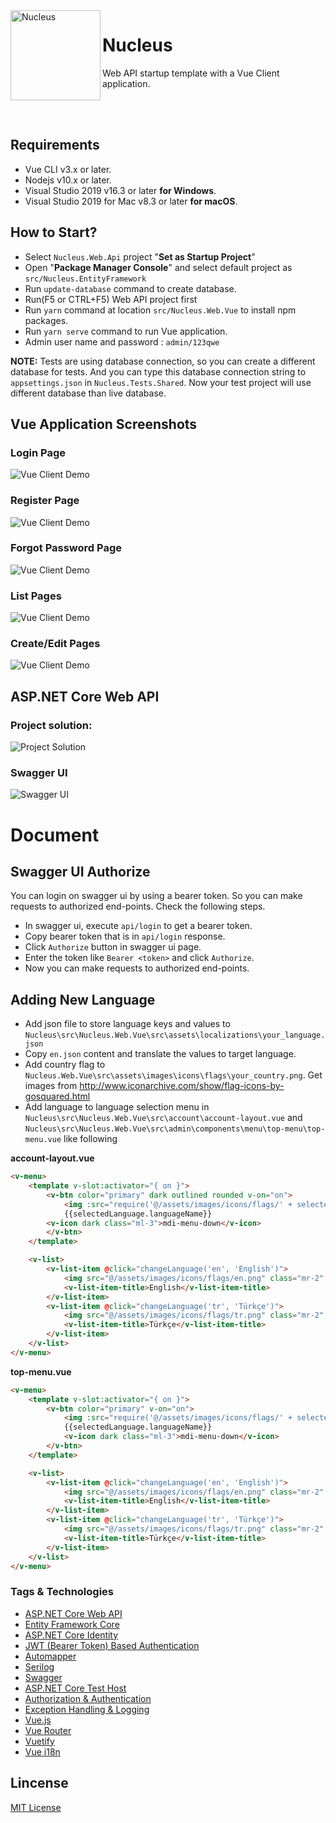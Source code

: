 <img align="left" src="_images/Nucleus.png" alt="Nucleus" class="img-thumbnail" width="144" />

# Nucleus

Web API startup template with a Vue Client application.

<br/>
<br/>

## Requirements

- Vue CLI v3.x or later.
- Nodejs v10.x or later.
- Visual Studio 2019 v16.3 or later **for Windows**.
- Visual Studio 2019 for Mac v8.3 or later **for macOS**.

## How to Start?

- Select `Nucleus.Web.Api` project "**Set as Startup Project**" 
- Open "**Package Manager Console**" and select default project as `src/Nucleus.EntityFramework`
- Run `update-database` command to create database.
- Run(F5 or CTRL+F5) Web API project first 
- Run `yarn` command at location `src/Nucleus.Web.Vue` to install npm packages.
- Run `yarn serve` command to run Vue application.
- Admin user name and password : `admin/123qwe`

**NOTE:** Tests are using database connection, so you can create a different database for tests. And you can type this database connection string to `appsettings.json` in `Nucleus.Tests.Shared`. Now your test project will use different database than live database.

## Vue Application Screenshots

### Login Page

<img src="_images/_login.png" alt="Vue Client Demo" class="img-thumbnail" />

### Register Page

<img src="_images/_register.png" alt="Vue Client Demo" class="img-thumbnail" />

### Forgot Password Page

<img src="_images/_forgotPassword.png" alt="Vue Client Demo" class="img-thumbnail" />

### List Pages

<img src="_images/_users.png" alt="Vue Client Demo" class="img-thumbnail" />

### Create/Edit Pages

<img src="_images/_addUser.png" alt="Vue Client Demo" class="img-thumbnail" />

## ASP.NET Core Web API

### Project solution:

<img src="_images/project-solution.png" alt="Project Solution" class="img-thumbnail" />

### Swagger UI

<img src="_images/swagger-ui.png" alt="Swagger UI" class="img-thumbnail" />

# Document

## Swagger UI Authorize

You can login on swagger ui by using a bearer token. So you can make requests to authorized end-points. Check the following steps.

- In swagger ui, execute `api/login` to get a bearer token.
- Copy bearer token that is in `api/login` response.
- Click `Authorize` button in swagger ui page.
- Enter the token like `Bearer <token>` and click `Authorize`.
- Now you can make requests to authorized end-points.

## Adding New Language

- Add json file to store language keys and values to `Nucleus\src\Nucleus.Web.Vue\src\assets\localizations\your_language.json`
- Copy `en.json` content and translate the values to target language.
- Add country flag to `Nucleus.Web.Vue\src\assets\images\icons\flags\your_country.png`. Get images from http://www.iconarchive.com/show/flag-icons-by-gosquared.html
- Add language to language selection menu in `Nucleus\src\Nucleus.Web.Vue\src\account\account-layout.vue` and `Nucleus\src\Nucleus.Web.Vue\src\admin\components\menu\top-menu\top-menu.vue` like following

**account-layout.vue**

````html
<v-menu>
    <template v-slot:activator="{ on }">
        <v-btn color="primary" dark outlined rounded v-on="on">
            <img :src="require('@/assets/images/icons/flags/' + selectedLanguage.languageCode + '.png')" class="mr-2 ml-1" />
            {{selectedLanguage.languageName}}
        <v-icon dark class="ml-3">mdi-menu-down</v-icon>
        </v-btn>
    </template>

    <v-list>
        <v-list-item @click="changeLanguage('en', 'English')">
            <img src="@/assets/images/icons/flags/en.png" class="mr-2" />
            <v-list-item-title>English</v-list-item-title>
        </v-list-item>
        <v-list-item @click="changeLanguage('tr', 'Türkçe')">
            <img src="@/assets/images/icons/flags/tr.png" class="mr-2" />
            <v-list-item-title>Türkçe</v-list-item-title>
        </v-list-item>
    </v-list>
</v-menu>
````

**top-menu.vue**

````html
<v-menu>
    <template v-slot:activator="{ on }">
        <v-btn color="primary" v-on="on">
            <img :src="require('@/assets/images/icons/flags/' + selectedLanguage.languageCode + '.png')" class="mr-2 ml-1" />
            {{selectedLanguage.languageName}}
            <v-icon dark class="ml-3">mdi-menu-down</v-icon>
        </v-btn>
    </template>

    <v-list>
        <v-list-item @click="changeLanguage('en', 'English')">
            <img src="@/assets/images/icons/flags/en.png" class="mr-2" />
            <v-list-item-title>English</v-list-item-title>
        </v-list-item>
        <v-list-item @click="changeLanguage('tr', 'Türkçe')">
            <img src="@/assets/images/icons/flags/tr.png" class="mr-2" />
            <v-list-item-title>Türkçe</v-list-item-title>
        </v-list-item>
    </v-list>
</v-menu>
````

###

### Tags & Technologies

- [ASP.NET Core Web API](https://docs.microsoft.com/en-us/aspnet/core/web-api/?view=aspnetcore-2.1)
- [Entity Framework Core](https://docs.microsoft.com/en-us/ef/core/)
- [ASP.NET Core Identity](https://docs.microsoft.com/en-us/dotnet/api/microsoft.aspnetcore.identity?view=aspnetcore-2.1)
- [JWT (Bearer Token) Based Authentication](https://www.nuget.org/packages/Microsoft.AspNetCore.Authentication.JwtBearer/)
- [Automapper](https://automapper.org/)
- [Serilog](https://serilog.net/)
- [Swagger](https://swagger.io/)
- [ASP.NET Core Test Host](https://www.nuget.org/packages/Microsoft.AspNetCore.TestHost)
- [Authorization & Authentication](https://docs.microsoft.com/en-us/aspnet/core/security/?view=aspnetcore-2.1)
- [Exception Handling & Logging](https://docs.microsoft.com/en-us/aspnet/core/fundamentals/error-handling?view=aspnetcore-2.1)
- [Vue.js](https://vuejs.org/)
- [Vue Router](https://router.vuejs.org/)
- [Vuetify](https://vuetifyjs.com/en/)
- [Vue i18n](https://kazupon.github.io/vue-i18n/)

## Lincense

[MIT License](https://github.com/alirizaadiyahsi/Nucleus/blob/dev/LICENSE)
